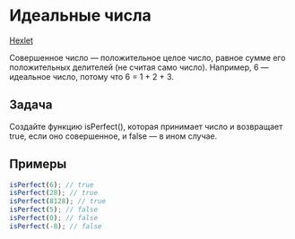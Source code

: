 # Идеальные числа

[Hexlet](https://ru.hexlet.io/challenges/intro_to_programming_perfect_numbers_exercise)

Совершенное число — положительное целое число, равное сумме его положительных делителей (не считая само число). Например, 6 — идеальное число, потому что 6 = 1 + 2 + 3.

## Задача

Создайте функцию isPerfect(), которая принимает число и возвращает true, если оно совершенное, и false — в ином случае.

## Примеры

```js
isPerfect(6); // true
isPerfect(28); // true
isPerfect(8128); // true
isPerfect(5); // false
isPerfect(0); // false
isPerfect(-8); // false
```
